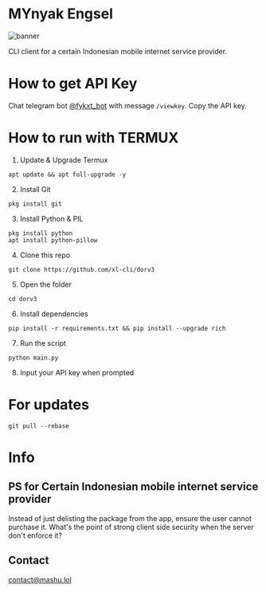 # MYnyak Engsel

![banner](bnr.png)

CLI client for a certain Indonesian mobile internet service provider.

# How to get API Key
Chat telegram bot [@fykxt_bot](https://t.me/fykxt_bot) with message `/viewkey`. Copy the API key.

# How to run with TERMUX
1. Update & Upgrade Termux
```
apt update && apt full-upgrade -y
```
2. Install Git
```
pkg install git
```
3. Install Python & PIL
```
pkg install python
apt install python-pillow
```
4. Clone this repo
```
git clone https://github.com/xl-cli/dorv3
```
5. Open the folder
```
cd dorv3
```
6. Install dependencies
```
pip install -r requirements.txt && pip install --upgrade rich
```
7. Run the script
```
python main.py
```
8. Input your API key when prompted

# For updates
```
git pull --rebase
```
# Info

## PS for Certain Indonesian mobile internet service provider

Instead of just delisting the package from the app, ensure the user cannot purchase it.
What's the point of strong client side security when the server don't enforce it?

## Contact

contact@mashu.lol
